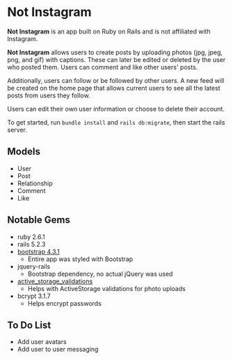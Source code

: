 # Not Instagram

**Not Instagram** is an app built on Ruby on Rails and is not affiliated with Instagram.

**Not Instagram** allows users to create posts by uploading photos (jpg, jpeg, png, and gif) with captions. These can later be edited or deleted by the user who posted them. Users can comment and like other users' posts.

Additionally, users can follow or be followed by other users. A new feed will be created on the home page that allows current users to see all the latest posts from users they follow.

Users can edit their own user information or choose to delete their account.

To get started, run `bundle install` and `rails db:migrate`, then start the rails server.

## Models

- User
- Post
- Relationship
- Comment
- Like

## Notable Gems

- ruby 2.6.1
- rails 5.2.3
- [bootstrap 4.3.1](https://github.com/twbs/bootstrap-rubygem)
  - Entire app was styled with Bootstrap
- jquery-rails
  - Bootstrap dependency, no actual jQuery was used
- [active_storage_validations](https://github.com/igorkasyanchuk/active_storage_validations)
  - Helps with ActiveStorage validations for photo uploads
- bcrypt 3.1.7
  - Helps encrypt passwords

## To Do List

- Add user avatars
- Add user to user messaging
